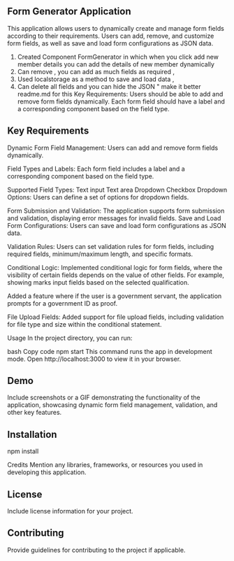 ## Form Generator Application

This application allows users to dynamically create and manage form fields according to their requirements. Users can add, remove, and customize form fields, as well as save and load form configurations as JSON data.
1. Created Component FormGenerator in which when you click add new member details you can add the details of new member dynamically 
2. Can remove , you can add as much fields as required ,
3. Used localstorage as a method to save and load data , 
4. Can delete all fields and you can hide the JSON " make it better readme.md for this Key Requirements:
Users should be able to add and remove form fields dynamically.
Each form field should have a label and a corresponding component based on the field type.

## Key Requirements

Dynamic Form Field Management: Users can add and remove form fields dynamically.

Field Types and Labels: Each form field includes a label and a corresponding component based on the field type.

Supported Field Types:
Text input
Text area
Dropdown
Checkbox
Dropdown Options: Users can define a set of options for dropdown fields.

Form Submission and Validation: The application supports form submission and validation, displaying error messages for invalid fields.
Save and Load Form Configurations: Users can save and load form configurations as JSON data.

Validation Rules:
Users can set validation rules for form fields, including required fields, minimum/maximum length, and specific formats.

Conditional Logic:
Implemented conditional logic for form fields, where the visibility of certain fields depends on the value of other fields. For example, showing marks input fields based on the selected qualification.

Added a feature where if the user is a government servant, the application prompts for a government ID as proof.

File Upload Fields:
Added support for file upload fields, including validation for file type and size within the conditional statement.

Usage
In the project directory, you can run:

bash
Copy code
npm start
This command runs the app in development mode. Open http://localhost:3000 to view it in your browser.

## Demo
Include screenshots or a GIF demonstrating the functionality of the application, showcasing dynamic form field management, validation, and other key features.

## Installation
npm install 

Credits
Mention any libraries, frameworks, or resources you used in developing this application.

## License
Include license information for your project.

## Contributing
Provide guidelines for contributing to the project if applicable.

